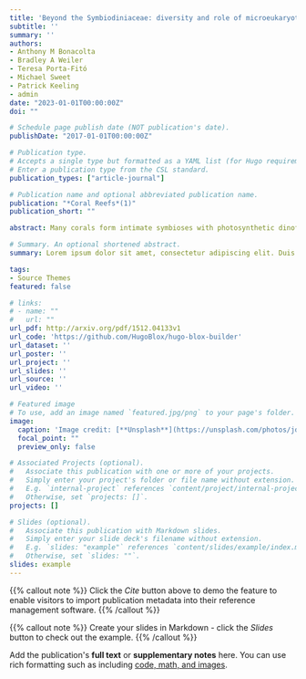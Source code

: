 ```yaml
---
title: 'Beyond the Symbiodiniaceae: diversity and role of microeukaryotic coral symbionts'
subtitle: ''
summary: ''
authors:
- Anthony M Bonacolta
- Bradley A Weiler
- Teresa Porta-Fitó
- Michael Sweet
- Patrick Keeling
- admin
date: "2023-01-01T00:00:00Z"
doi: ""

# Schedule page publish date (NOT publication's date).
publishDate: "2017-01-01T00:00:00Z"

# Publication type.
# Accepts a single type but formatted as a YAML list (for Hugo requirements).
# Enter a publication type from the CSL standard.
publication_types: ["article-journal"]

# Publication name and optional abbreviated publication name.
publication: "*Coral Reefs*(1)"
publication_short: ""

abstract: Many corals form intimate symbioses with photosynthetic dinoflagellates in the family Symbiodiniaceae. These symbioses have been deeply studied, particularly in reef-forming corals. The complex microbial community that is associated with corals contains other members that have also been well characterized such as bacteria. However, our understanding of the coral holobiont and subsequently coral reef ecosystems is not complete if we do not take into consideration the microeukaryotes like protists and fungi. Microeukaryotes are currently the greatest enigma within the coral microbiome. Only a handful of them have been characterized, very few have been cultured and even less have genomes available. This is a reflection of a smaller community of scientists working on this particular group of organisms when compared with bacteria or Symbiodiniaceae, but also of the many technical challenges that we face when trying to study microeukaryotes. Recent advances in the use of metabarcoding are revealing the importance of microeukaryotes in corals in terms of abundance and presence, with notable examples being the green algae Ostreobium and the apicomplexans Corallicolidae. We believe that it is timely and necessary to present what we know so far about coral microeukaryotes before the expected flow of high-throughput metabarcoding studies exploring the microeukaryotic fraction of the coral microbiome.

# Summary. An optional shortened abstract.
summary: Lorem ipsum dolor sit amet, consectetur adipiscing elit. Duis posuere tellus ac convallis placerat. Proin tincidunt magna sed ex sollicitudin condimentum.

tags:
- Source Themes
featured: false

# links:
# - name: ""
#   url: ""
url_pdf: http://arxiv.org/pdf/1512.04133v1
url_code: 'https://github.com/HugoBlox/hugo-blox-builder'
url_dataset: ''
url_poster: ''
url_project: ''
url_slides: ''
url_source: ''
url_video: ''

# Featured image
# To use, add an image named `featured.jpg/png` to your page's folder. 
image:
  caption: 'Image credit: [**Unsplash**](https://unsplash.com/photos/jdD8gXaTZsc)'
  focal_point: ""
  preview_only: false

# Associated Projects (optional).
#   Associate this publication with one or more of your projects.
#   Simply enter your project's folder or file name without extension.
#   E.g. `internal-project` references `content/project/internal-project/index.md`.
#   Otherwise, set `projects: []`.
projects: []

# Slides (optional).
#   Associate this publication with Markdown slides.
#   Simply enter your slide deck's filename without extension.
#   E.g. `slides: "example"` references `content/slides/example/index.md`.
#   Otherwise, set `slides: ""`.
slides: example
---
```


{{% callout note %}}
Click the *Cite* button above to demo the feature to enable visitors to import publication metadata into their reference management software.
{{% /callout %}}

{{% callout note %}}
Create your slides in Markdown - click the *Slides* button to check out the example.
{{% /callout %}}

Add the publication's **full text** or **supplementary notes** here. You can use rich formatting such as including [code, math, and images](https://docs.hugoblox.com/content/writing-markdown-latex/).
